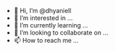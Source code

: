 - 👋 Hi, I’m @dhyaniell
- 👀 I’m interested in ...
- 🌱 I’m currently learning ...
- 💞️ I’m looking to collaborate on ...
- 📫 How to reach me ...

<!---
dhyaniell/dhyaniell is a ✨ special ✨ repository because its `README.md` (this file) appears on your GitHub profile.
You can click the Preview link to take a look at your changes.
--->
